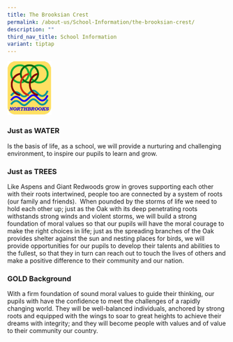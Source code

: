 ```yaml
---
title: The Brooksian Crest
permalink: /about-us/School-Information/the-brooksian-crest/
description: ""
third_nav_title: School Information
variant: tiptap
---
```

<p></p>
<div class="isomer-image-wrapper">
<img style="width:20%" height="auto" width="100%" src="/images/1234.png">
</div>
<h3>Just as WATER</h3>
<p>Is the basis of life, as a school, we will provide a nurturing and challenging
environment, to inspire our pupils to learn and grow.</p>
<h3>Just as TREES</h3>
<p>Like Aspens and Giant Redwoods grow in groves supporting each other with
their roots intertwined, people too are connected by a system of roots
(our family and friends).&nbsp; When pounded by the storms of life we need
to hold each other up; just as the Oak with its deep penetrating roots
withstands strong winds and violent storms, we will build a strong foundation
of moral values so that our pupils will have the moral courage to make
the right choices in life; just as the spreading branches of the Oak provides
shelter against the sun and nesting places for birds, we will provide opportunities
for our pupils to develop their talents and abilities to the fullest, so
that they in turn can reach out to touch the lives of others and make a
positive difference to their community and our nation.</p>
<h3>GOLD Background</h3>
<p>With a firm foundation of sound moral values to guide their thinking,
our pupils with have the confidence to meet the challenges of a rapidly
changing world. They will be well-balanced individuals, anchored by strong
roots and equipped with the wings to soar to great heights to achieve their
dreams with integrity; and they will become people with values and of value
to their community our country.</p>